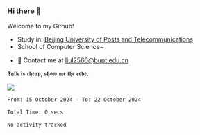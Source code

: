 ### Hi there 👋

<!--
**1475505/1475505** is a ✨ _special_ ✨ repository because its `README.md` (this file) appears on your GitHub profile.

Here are some ideas to get you started:

- 🔭 I’m currently working on ...
- 🌱 I’m currently learning ...
- 👯 I’m looking to collaborate on ...
- 🤔 I’m looking for help with ...
- 💬 Ask me about ...
- 📫 How to reach me: ...
- 😄 Pronouns: ...
- ⚡ Fun fact: ...
-->
Welcome to my Github!
* Study in: [Beijing University of Posts and Telecommunications](https://www.bupt.edu.cn/)
* School of Computer Science~
- 💬 Contact me at liul2566@bupt.edu.cn

𝕿𝖆𝖑𝖐 𝖎𝖘 𝖈𝖍𝖊𝖆𝖕, 𝖘𝖍𝖔𝖜 𝖒𝖊 𝖙𝖍𝖊 𝖈𝖔𝖉𝖊.

<a href="https://github.com/anuraghazra/github-readme-stats">
  <img align="center" src="https://github-readme-stats-git-masterrstaa-rickstaa.vercel.app/api?username=1475505&hide=prs&count_private=true&show_icons=true&include_all_commits=true&line_height=21&hide_border=true&repo=github-readme-stats" />
</a>

<!--START_SECTION:waka-->

```txt
From: 15 October 2024 - To: 22 October 2024

Total Time: 0 secs

No activity tracked
```

<!--END_SECTION:waka-->
